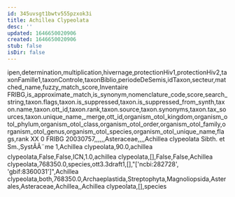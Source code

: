 ```yaml
---
id: 345uvsgt1bwtv555pzxok3i
title: Achillea Clypeolata
desc: ''
updated: 1646650020906
created: 1646650020906
stub: false
isDir: false
---
```

ipen,determination,multiplication,hivernage,protectionHiv1,protectionHiv2,taxonFamille1,taxonControle,taxonBiblio,periodeDeSemis,idTaxon,secteur,matched_name,fuzzy_match_score,Inventaire FRIBG,is_approximate_match,is_synonym,nomenclature_code,score,search_string,taxon.flags,taxon.is_suppressed,taxon.is_suppressed_from_synth,taxon.name,taxon.ott_id,taxon.rank,taxon.source,taxon.synonyms,taxon.tax_sources,taxon.unique_name,_merge,ott_id,organism_otol_kingdom,organism_otol_phylum,organism_otol_class,organism_otol_order,organism_otol_family,organism_otol_genus,organism_otol_species,organism_otol_unique_name,flags,rank
XX 0 FRIBG 20030757,,,,,,Asteraceae,,,,Achillea clypeolata Sibth. et Sm.,SystÃÂ¨me 1,Achillea clypeolata,90.0,achillea clypeolata,False,False,ICN,1.0,achillea clypeolata,[],False,False,Achillea clypeolata,768350.0,species,ott3.3draft1,[],"['ncbi:282728', 'gbif:8360031']",Achillea clypeolata,both,768350.0,Archaeplastida,Streptophyta,Magnoliopsida,Asterales,Asteraceae,Achillea,,Achillea clypeolata,[],species
